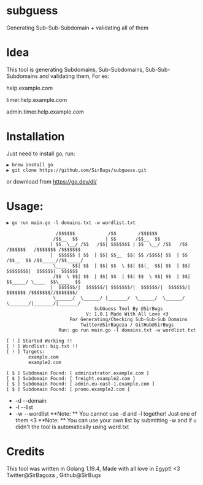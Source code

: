 # subguess
Generating Sub-Sub-Subdomain + validating all of them

# Idea
This tool is generating Subdomains, Sub-Subdomains, Sub-Sub-Subdomains and validating them, For ex:

help.example.com

timer.help.example.com

admin.timer.help.example.com

# Installation
Just need to install go, run:

```
▶ brew install go
▶ git clone https://github.com/SirBugs/subguess.git
```

or download from https://go.dev/dl/

# Usage:
```
▶ go run main.go -l domains.txt -w wordlist.txt

                  /$$$$$$            /$$        /$$$$$$
                 /$$__  $$          | $$       /$$__  $$
                | $$  \__/ /$$   /$$| $$$$$$$ | $$  \__/ /$$   /$$  /$$$$$$   /$$$$$$$ /$$$$$$$
                |  $$$$$$ | $$  | $$| $$__  $$| $$ /$$$$| $$  | $$ /$$__  $$ /$$_____//$$_____/
                 \____  $$| $$  | $$| $$  \ $$| $$|_  $$| $$  | $$| $$$$$$$$|  $$$$$$|  $$$$$$
                 /$$  \ $$| $$  | $$| $$  | $$| $$  \ $$| $$  | $$| $$_____/ \____  $$\____  $$
                |  $$$$$$/|  $$$$$$/| $$$$$$$/|  $$$$$$/|  $$$$$$/|  $$$$$$$ /$$$$$$$//$$$$$$$/
                 \______/  \______/ |_______/  \______/  \______/  \_______/|_______/|_______/
                                SubGuess Tool By @SirBugs
                             V: 1.0.1 Made With All Love <3
                       For Generating/Checking Sub-Sub-Sub Domains
                           Twitter@SirBagoza / GitHub@SirBugs
                   Run: go run main.go -l domains.txt -w wordlist.txt

[ ! ] Started Working !!
[ ! ] Wordlist: big.txt !!
[ ! ] Targets:
        example.com
        example2.com

[ $ ] Subdomain Found: [ administrator.example.com ]
[ $ ] Subdomain Found: [ freight.example2.com ]
[ $ ] Subdomain Found: [ admin.eu-east-1.example.com ]
[ $ ] Subdomain Found: [ promo.example2.com ]

```
- -d --domain
- -l --list
- -w --wordlist
**Note: ** You cannot use -d and -l together! Just one of them <3
**Note: ** You can use your own list by submitting -w and if u didn't the tool is automatically using word.txt


# Credits
This tool was written in Golang 1.19.4, Made with all love in Egypt! <3
Twitter@SirBagoza , Github@SirBugs
